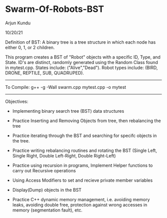 # Swarm-Of-Robots-BST

Arjun Kundu

10/20/21

Definition of BST: A binary tree is a tree structure in which each node has either 0, 1, or 2 children.

This program creates a BST of "Robot" objects with a specific ID, Type, and State. ID's are distinct, randomly generated using the Random Class found in mytest.cpp. States include: ("Alive","Dead"). Robot types include: (BIRD, DRONE, REPTILE, SUB, QUADRUPED).

------------------------------------------------------------------------------------------------------------------
To Compile: g++ -g -Wall swarm.cpp mytest.cpp -o mytest

------------------------------------------------------------------------------------------------------------------
Objectives:

- Implementing binary search tree (BST) data structures

- Practice Inserting and Removing Objects from tree, then rebalancing the tree

- Practice iterating through the BST and searching for specifc objects in the tree.

- Practice writing rebalancing routines and rotating the BST (Single Left, Single Right, Double Left-Right, Double Right-Left)

- Practice using recursion in programs, Implement Helper functions to carry out Recursive operations

- Using Access Modifiers to set and recieve private member variables

- Display(Dump) objects in the BST

- Practice C++ dynamic memory management, i.e. avoiding memory leaks, avoiding double free, protection against wrong accesses in memory (segmentation fault), etc.

